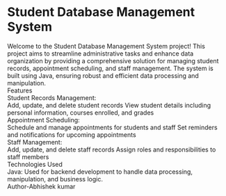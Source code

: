 # Student Database Management System
Welcome to the Student Database Management System project! This project aims to streamline administrative tasks and enhance data organization by providing a comprehensive solution for managing student records, appointment scheduling, and staff management. The system is built using Java, ensuring robust and efficient data processing and manipulation.
<br>
Features
<br>
Student Records Management:<br>
Add, update, and delete student records
View student details including personal information, courses enrolled, and grades
<br>
Appointment Scheduling:<br>
Schedule and manage appointments for students and staff
Set reminders and notifications for upcoming appointments
<br>
Staff Management:<br>
Add, update, and delete staff records
Assign roles and responsibilities to staff members
<br>
Technologies Used<br>
Java: Used for backend development to handle data processing, manipulation, and business logic.
<br>
Author-Abhishek kumar
